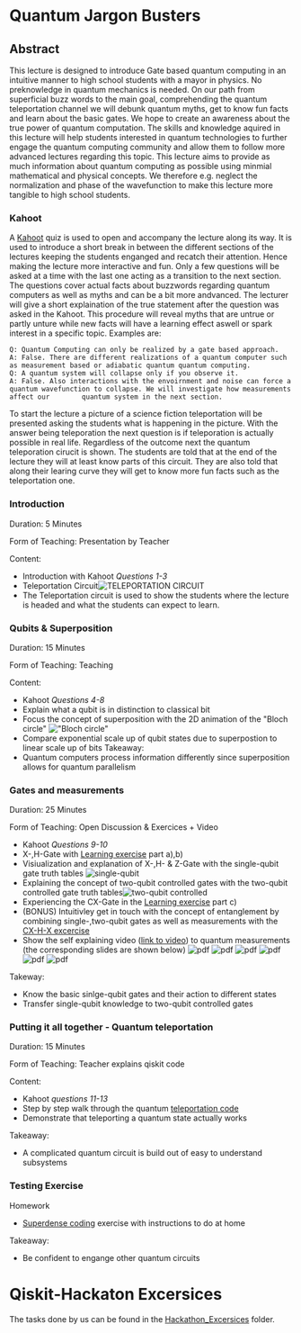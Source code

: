 
# Quantum Jargon Busters

## Abstract

This lecture is designed to introduce Gate based quantum computing in an intuitive manner to high school students with a mayor in physics. No preknowledge in quantum mechanics is needed.
On our path from superficial buzz words to the main goal, comprehending the quantum teleportation channel we will debunk quantum myths, get to know fun facts and learn about the basic gates.
We hope to create an awareness about the true power of quantum computation.
The skills and knowledge aquired in this lecture will help students interested in quantum technologies to further engage the quantum computing community and allow them to follow more advanced lectures regarding this topic.
This lecture aims to provide as much information about quantum computing as possible using minmial mathematical and physical concepts. We therefore e.g. neglect the normalization and phase of the wavefunction to make this lecture more
tangible to high school students.


### Kahoot
A [Kahoot](https://create.kahoot.it/details/3c621705-3a35-43ba-8eb9-cf678dfda3b7) quiz is used to open and accompany the lecture along its way. It is used to introduce a short break in between the different sections of the lectures keeping the students enganged and recatch their attention. 
Hence making the lecture more interactive and fun. Only a few questions will be asked at a time with the last one acting as a transition to the next section. The questions cover actual facts about buzzwords regarding quantum computers as well as myths and can be a bit more andvanced. The lecturer will give a short explaination of the true statement after the question was asked in the Kahoot.
This procedure will reveal myths that are untrue or partly unture while new facts will have a learning effect aswell or spark interest in a specific topic. 
Examples are: 
	
	Q: Quantum Computing can only be realized by a gate based approach. 
	A: False. There are different realizations of a quantum computer such as measurement based or adiabatic quantum quantum computing.
	Q: A quantum system will collapse only if you observe it.
	A: False. Also interactions with the envoirnment and noise can force a quantum wavefunction to collapse. We will investigate how measurements affect our 	    quantum system in the next section. 


To start the lecture a picture of a science fiction teleportation will be presented asking the students what is happening in the picture. With the answer being teleporation the next question is if teleporation is actually possible in real life. 
Regardless of the outcome next the quantum teleporation cirucit is shown. The students are told that at the end of the lecture they will at least know parts of this circuit. They are also told that along their learing curve they will get to know more fun facts such as the teleportation one.


### Introduction

Duration: 5 Minutes

Form of Teaching: Presentation by Teacher

Content:

- Introduction with Kahoot *Questions 1-3*
- Teleportation Circuit![TELEPORTATION CIRCUIT](https://github.com/steppony/Qiskit-Hackaton/blob/main/Visualizations/teleportation_circuit.png)
- The Teleportation circuit is used to show the students where the lecture is headed and what the students can expect to learn.
### Qubits & Superposition 

Duration: 15 Minutes

Form of Teaching: Teaching 

Content:
- Kahoot *Questions 4-8* 
- Explain what a qubit is in distinction to classical bit
- Focus the concept of superposition with the 2D animation of the "Bloch circle" !["Bloch circle"](https://github.com/steppony/Qiskit-Hackaton/blob/main/Visualizations/qubit_animation.gif)
- Compare exponential scale up of qubit states due to superpostion to linear scale up of bits
Takeaway:
- Quantum computers process information differently since superposition allows for quantum parallelism 

### Gates and measurements 

Duration: 25 Minutes

Form of Teaching: Open Discussion & Exercices + Video

- Kahoot *Questions 9-10*
- X-,H-Gate with [Learning exercise](https://github.com/steppony/Qiskit-Hackaton/blob/main/Exercises/learning_exercises.ipynb) part a),b)
- Visiualization and explanation of X-,H- & Z-Gate with the single-qubit gate truth tables ![single-qubit](https://github.com/steppony/Qiskit-Hackaton/blob/main/Visualizations/single_qubit_gates.png) 
- Explaining the concept of two-qubit controlled gates with the two-qubit controlled gate truth tables![two-qubit controlled](https://github.com/steppony/Qiskit-Hackaton/blob/main/Visualizations/multiple_qubit_gates.png) 
- Experiencing the CX-Gate in the [Learning exercise](https://github.com/steppony/Qiskit-Hackaton/blob/main/Exercises/learning_exercises.ipynb) part c)
- (BONUS) Intuitivley get in touch with the concept of entanglement by combining single-,two-qubit gates as well as measurements with the [CX-H-X excercise](https://github.com/steppony/Qiskit-Hackaton/blob/main/Exercises/CX_H_X_excercise.ipynb)
- Show the self explaining video ([link to video](https://github.com/steppony/Qiskit-Hackaton/blob/main/Visualizations/Measurement_visualization_cut.mp4)) to quantum measurements (the corresponding slides are shown below) ![pdf](https://github.com/steppony/Qiskit-Hackaton/blob/main/Visualizations/measurement_visualization-1.png) ![pdf](https://github.com/steppony/Qiskit-Hackaton/blob/main/Visualizations/measurement_visualization-2.png) ![pdf](https://github.com/steppony/Qiskit-Hackaton/blob/main/Visualizations/measurement_visualization-3.png) ![pdf](https://github.com/steppony/Qiskit-Hackaton/blob/main/Visualizations/measurement_visualization-4.png) ![pdf](https://github.com/steppony/Qiskit-Hackaton/blob/main/Visualizations/measurement_visualization-5.png) ![pdf](https://github.com/steppony/Qiskit-Hackaton/blob/main/Visualizations/measurement_visualization-6.png)

Takeway: 
- Know the basic sinlge-qubit gates and their action to different states
- Transfer single-qubit knowledge to two-qubit controlled gates


### Putting it all together - Quantum teleportation


Duration: 15 Minutes

Form of Teaching: Teacher explains qiskit code


Content: 
- Kahoot *questions 11-13*
- Step by step walk through the quantum [teleportation code](https://github.com/steppony/Qiskit-Hackaton/blob/main/Exercises/test_exercise.ipynb)
- Demonstrate that teleporting a quantum state actually works

Takeaway:

- A complicated quantum circuit is build out of easy to understand subsystems



### Testing Exercise

Homework
 - [Superdense coding](https://github.com/steppony/Qiskit-Hackaton/blob/main/Exercises/test_exercise.ipynb) exercise with instructions to do at home

Takeaway:
- Be confident to engange other quantum circuits

# Qiskit-Hackaton Excersices
The tasks done by us can be found in the [Hackathon_Excersices](https://github.com/steppony/Qiskit-Hackaton/tree/main/hackathon_exercises) folder.



